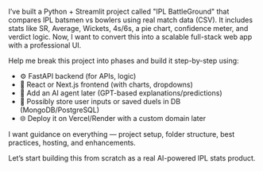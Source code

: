 I’ve built a Python + Streamlit project called "IPL BattleGround" that compares IPL batsmen vs bowlers using real match data (CSV). It includes stats like SR, Average, Wickets, 4s/6s, a pie chart, confidence meter, and verdict logic. Now, I want to convert this into a scalable full-stack web app with a professional UI.

Help me break this project into phases and build it step-by-step using:
- ⚙️ FastAPI backend (for APIs, logic)
- 🎨 React or Next.js frontend (with charts, dropdowns)
- 🤖 Add an AI agent later (GPT-based explanations/predictions)
- 🧩 Possibly store user inputs or saved duels in DB (MongoDB/PostgreSQL)
- 🌐 Deploy it on Vercel/Render with a custom domain later

I want guidance on everything — project setup, folder structure, best practices, hosting, and enhancements.

Let’s start building this from scratch as a real AI-powered IPL stats product.
